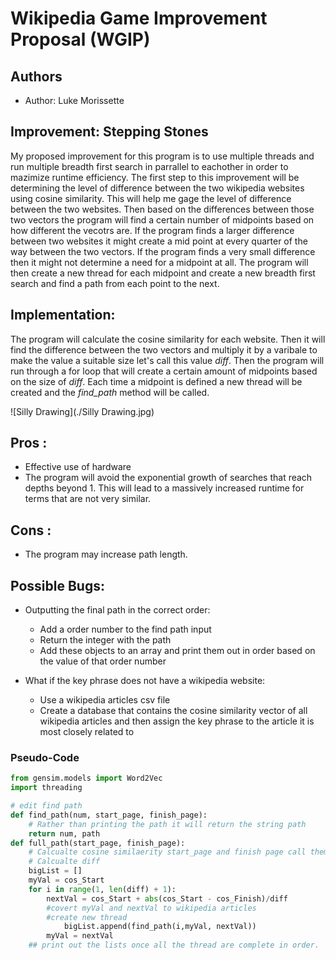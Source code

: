 # Wikipedia Game Improvement Proposal (WGIP)

## Authors
- Author: Luke Morissette

## Improvement: Stepping Stones

My proposed improvement for this program is to use multiple threads and run multiple breadth first search in parrallel to eachother in order to mazimize runtime efficiency. The first step to this improvement will be determining the level of difference between the two wikipedia websites using cosine similarity. This will help me gage the level of difference between the two websites. Then based on the differences between those two vectors the program will find a certain number of midpoints based on how different the vecotrs are. If the program finds a larger difference between two websites it might create a mid point at every quarter of the way between the two vectors. If the program finds a very small difference then it might not determine a need for a midpoint at all. The program will then create a new thread for each midpoint and create a new breadth first search and find a path from each point to the next.

## Implementation:
The program will calculate the cosine similarity for each website. Then it will find the difference between the two vectors and multiply it by a varibale to make the value a suitable size let's call this value _diff_. Then the program will run through a for loop that will create a certain amount of midpoints based on the size of _diff_. Each time a midpoint is defined a new thread will be created and the _find_path_ method will be called.

![Silly Drawing](./Silly Drawing.jpg)
## Pros :

* Effective use of hardware
* The program will avoid the exponential growth of searches that reach depths beyond 1. This will lead to a massively increased runtime for terms that are not very similar.

## Cons :

* The program may increase path length.

## Possible Bugs:

* Outputting the final path in the correct order:
    * Add a order number to the find path input
    * Return the integer with the path
    * Add these objects to an array and print them out in order based on the value of that order number

* What if the key phrase does not have a wikipedia website:
    * Use a wikipedia articles csv file
    * Create a database that contains the cosine similarity vector of all wikipedia articles and then assign the key phrase to the article it is most closely related to



### Pseudo-Code

```python
from gensim.models import Word2Vec
import threading

# edit find path
def find_path(num, start_page, finish_page):
    # Rather than printing the path it will return the string path
    return num, path
def full_path(start_page, finish_page):
    # Calcualte cosine similaerity start_page and finish page call them cos_Start and cos_Finish
    # Calcualte diff
    bigList = []
    myVal = cos_Start
    for i in range(1, len(diff) + 1):
        nextVal = cos_Start + abs(cos_Start - cos_Finish)/diff
        #covert myVal and nextVal to wikipedia articles
        #create new thread
            bigList.append(find_path(i,myVal, nextVal))
        myVal = nextVal
    ## print out the lists once all the thread are complete in order.
```
